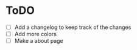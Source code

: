 # ToDO

- [ ] Add a changelog to keep track of the changes
- [ ] Add more colors
- [ ] Make a about page
